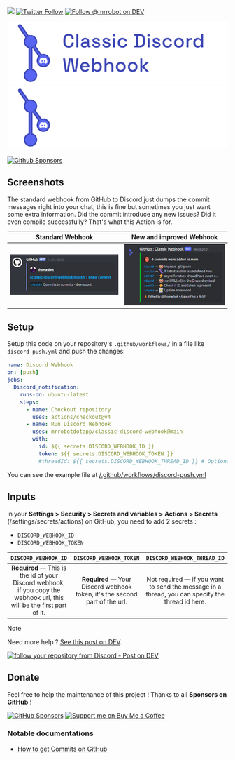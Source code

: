[![](https://img.shields.io/badge/-Github_Actions-2088FF?style=for-the-badge&logo=github-actions&logoColor=white)](https://github.com/marketplace/actions/classic-discord-webhook) [![Twitter Follow](https://img.shields.io/badge/Follow%20me%20on-Twitter-1DA1F2?&logo=Twitter&style=for-the-badge)](https://twitter.com/Thomasbnt_) [![Follow @mrrobot on DEV](https://img.shields.io/badge/dev.to-%2308090A.svg?&style=for-the-badge&logo=dev.to&logoColor=white&alt=devto)](https://dev.to/mrrobot)

![Classic Discord Webhook](docs/classic_discord_webhook.png#gh-light-mode-only)
![Classic Discord Webhook](docs/classic_discord_webhook-dark.png#gh-dark-mode-only)

[![Github Sponsors](https://cdn.jsdelivr.net/gh/thomasbnt/sponsors@main/sponsors.svg)](https://github.com/sponsors/thomasbnt)

## Screenshots

The standard webhook from GitHub to Discord just dumps the commit messages right into your chat, this is fine but sometimes you just want some extra information. Did the commit introduce any new issues? Did it even compile successfully? That's what this Action is for.

|              Standard Webhook               |          New and improved Webhook           |
|:-------------------------------------------:|:-------------------------------------------:|
| ![Old webhook interface](docs/oldEmbed.png) | ![New webhook interface](docs/newEmbed.png) |

## Setup

Setup this code on your repository's `.github/workflows/` in a file like `discord-push.yml` and push the changes:

```yml
name: Discord Webhook
on: [push]
jobs:
  Discord_notification:
    runs-on: ubuntu-latest
    steps:
      - name: Checkout repository
        uses: actions/checkout@v4
      - name: Run Discord Webhook
        uses: mrrobotdotapp/classic-discord-webhook@main
        with:
          id: ${{ secrets.DISCORD_WEBHOOK_ID }}
          token: ${{ secrets.DISCORD_WEBHOOK_TOKEN }}
          #threadId: ${{ secrets.DISCORD_WEBHOOK_THREAD_ID }} # Optional
```

You can see the example file at [/.github/workflows/discord-push.yml](/.github/workflows/discord-push.yml)

## Inputs

in your **Settings > Security > Secrets and variables > Actions > Secrets** (/settings/secrets/actions) on GitHub, you need to add 2 secrets :

- `DISCORD_WEBHOOK_ID`
- `DISCORD_WEBHOOK_TOKEN`

|                                                  `DISCORD_WEBHOOK_ID`                                                  |                           `DISCORD_WEBHOOK_TOKEN`                           |                                   `DISCORD_WEBHOOK_THREAD_ID`                                   |
|:----------------------------------------------------------------------------------------------------------------------:|:---------------------------------------------------------------------------:|:-----------------------------------------------------------------------------------------------:|
| **Required** — This is the id of your Discord webhook, if you copy the webhook url, this will be the first part of it. | **Required** — Your Discord webhook token, it's the second part of the url. | Not required — if you want to send the message in a thread, you can specify the thread id here. |

> [!NOTE]
> Need more help ? [See this post on DEV](https://dev.to/mrrobot/follow-your-repository-from-discord-52ge).
>
> [![follow your repository from Discord - Post on DEV](https://user-images.githubusercontent.com/14293805/198847774-bd7b38e7-5b61-4723-99a1-e767babac3a5.png)](https://dev.to/mrrobot/follow-your-repository-from-discord-52ge)

## Donate

Feel free to help the maintenance of this project ! Thanks to all **Sponsors on GitHub** !

[![GitHub Sponsors](https://img.shields.io/badge/Sponsor%20me-%23EA54AE.svg?&style=for-the-badge&logo=github-sponsors&logoColor=white)](https://github.com/sponsors/thomasbnt) [![Support me on Buy Me a Coffee](https://img.shields.io/badge/Support%20me-on%20Buy%20Me%20a%20Coffee-%23FFDD00?style=for-the-badge&logo=buy-me-a-coffee&logoColor=white)](https://www.buymeacoffee.com/thomasbnt?via=thomasbnt)

### Notable documentations

- [How to get Commits on GitHub](https://docs.github.com/en/rest/reference/commits#get-a-commit)
